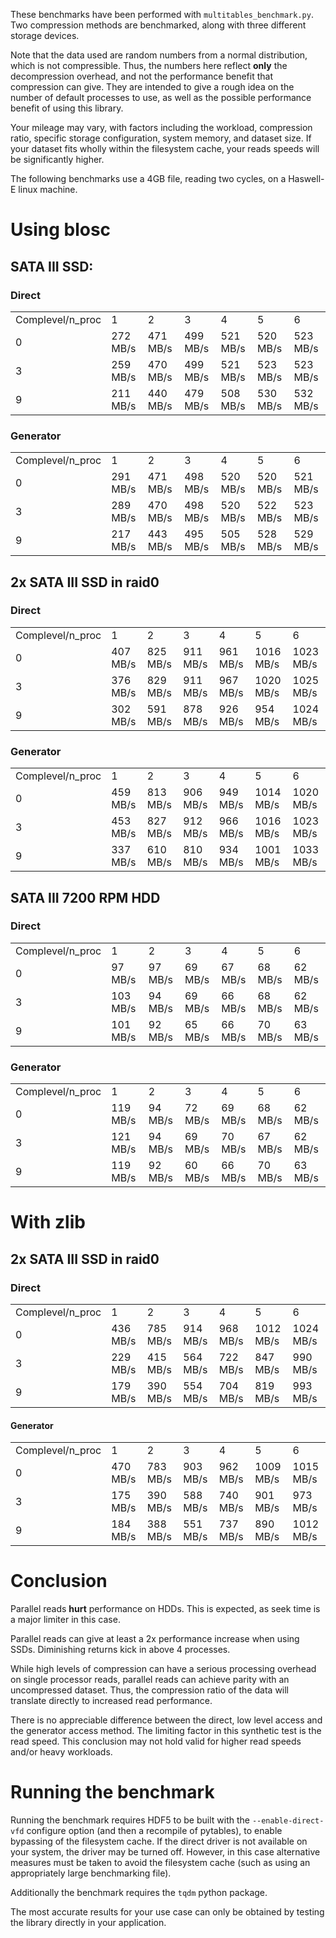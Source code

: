 These benchmarks have been performed with `multitables_benchmark.py`. 
Two compression methods are benchmarked, along with three different storage devices.

Note that the data used are random numbers from a normal distribution, which is not compressible.
Thus, the numbers here reflect **only** the decompression overhead, and not the performance benefit that compression can give.
They are intended to give a rough idea on the number of default processes to use, as well as the possible performance benefit of using this library.

Your mileage may vary, with factors including the workload, compression ratio, specific storage configuration, system memory, and dataset size.
If your dataset fits wholly within the filesystem cache, your reads speeds will be significantly higher.

The following benchmarks use a 4GB file, reading two cycles, on a Haswell-E linux machine.

# Using blosc

## SATA III SSD:

### Direct

<table>
        <tr>
                <td>Complevel/n_proc</td> <td>1</td> <td>2</td> <td>3</td> <td>4</td> <td>5</td> <td>6</td> 
        </tr> <tr>
                <td>0</td> <td>272 MB/s</td> <td>471 MB/s</td> <td>499 MB/s</td> <td>521 MB/s</td> <td>520 MB/s</td> <td>523 MB/s</td> 
        </tr> <tr>
                <td>3</td> <td>259 MB/s</td> <td>470 MB/s</td> <td>499 MB/s</td> <td>521 MB/s</td> <td>523 MB/s</td> <td>523 MB/s</td> 
        </tr> <tr>
                <td>9</td> <td>211 MB/s</td> <td>440 MB/s</td> <td>479 MB/s</td> <td>508 MB/s</td> <td>530 MB/s</td> <td>532 MB/s</td> 
        </tr> 
</table>

### Generator

<table>
        <tr>
                <td>Complevel/n_proc</td> <td>1</td> <td>2</td> <td>3</td> <td>4</td> <td>5</td> <td>6</td> 
        </tr> <tr>
                <td>0</td> <td>291 MB/s</td> <td>471 MB/s</td> <td>498 MB/s</td> <td>520 MB/s</td> <td>520 MB/s</td> <td>521 MB/s</td> 
        </tr> <tr>
                <td>3</td> <td>289 MB/s</td> <td>470 MB/s</td> <td>498 MB/s</td> <td>520 MB/s</td> <td>522 MB/s</td> <td>523 MB/s</td> 
        </tr> <tr>
                <td>9</td> <td>217 MB/s</td> <td>443 MB/s</td> <td>495 MB/s</td> <td>505 MB/s</td> <td>528 MB/s</td> <td>529 MB/s</td> 
        </tr> 
</table>

## 2x SATA III SSD in raid0

### Direct

<table>
        <tr>
                <td>Complevel/n_proc</td> <td>1</td> <td>2</td> <td>3</td> <td>4</td> <td>5</td> <td>6</td> 
        </tr> <tr>
                <td>0</td> <td>407 MB/s</td> <td>825 MB/s</td> <td>911 MB/s</td> <td>961 MB/s</td> <td>1016 MB/s</td> <td>1023 MB/s</td> 
        </tr> <tr>
                <td>3</td> <td>376 MB/s</td> <td>829 MB/s</td> <td>911 MB/s</td> <td>967 MB/s</td> <td>1020 MB/s</td> <td>1025 MB/s</td> 
        </tr> <tr>
                <td>9</td> <td>302 MB/s</td> <td>591 MB/s</td> <td>878 MB/s</td> <td>926 MB/s</td> <td>954 MB/s</td> <td>1024 MB/s</td> 
        </tr> 
</table>

### Generator

<table>
        <tr>
                <td>Complevel/n_proc</td> <td>1</td> <td>2</td> <td>3</td> <td>4</td> <td>5</td> <td>6</td> 
        </tr> <tr>
                <td>0</td> <td>459 MB/s</td> <td>813 MB/s</td> <td>906 MB/s</td> <td>949 MB/s</td> <td>1014 MB/s</td> <td>1020 MB/s</td> 
        </tr> <tr>
                <td>3</td> <td>453 MB/s</td> <td>827 MB/s</td> <td>912 MB/s</td> <td>966 MB/s</td> <td>1016 MB/s</td> <td>1023 MB/s</td> 
        </tr> <tr>
                <td>9</td> <td>337 MB/s</td> <td>610 MB/s</td> <td>810 MB/s</td> <td>934 MB/s</td> <td>1001 MB/s</td> <td>1033 MB/s</td> 
        </tr> 
</table>

## SATA III 7200 RPM HDD

### Direct

<table>
        <tr>
                <td>Complevel/n_proc</td> <td>1</td> <td>2</td> <td>3</td> <td>4</td> <td>5</td> <td>6</td> 
        </tr> <tr>
                <td>0</td> <td>97 MB/s</td> <td>97 MB/s</td> <td>69 MB/s</td> <td>67 MB/s</td> <td>68 MB/s</td> <td>62 MB/s</td> 
        </tr> <tr>
                <td>3</td> <td>103 MB/s</td> <td>94 MB/s</td> <td>69 MB/s</td> <td>66 MB/s</td> <td>68 MB/s</td> <td>62 MB/s</td> 
        </tr> <tr>
                <td>9</td> <td>101 MB/s</td> <td>92 MB/s</td> <td>65 MB/s</td> <td>66 MB/s</td> <td>70 MB/s</td> <td>63 MB/s</td> 
        </tr> 
</table>


### Generator

<table>
        <tr>
                <td>Complevel/n_proc</td> <td>1</td> <td>2</td> <td>3</td> <td>4</td> <td>5</td> <td>6</td> 
        </tr> <tr>
                <td>0</td> <td>119 MB/s</td> <td>94 MB/s</td> <td>72 MB/s</td> <td>69 MB/s</td> <td>68 MB/s</td> <td>62 MB/s</td> 
        </tr> <tr>
                <td>3</td> <td>121 MB/s</td> <td>94 MB/s</td> <td>69 MB/s</td> <td>70 MB/s</td> <td>67 MB/s</td> <td>62 MB/s</td> 
        </tr> <tr>
                <td>9</td> <td>119 MB/s</td> <td>92 MB/s</td> <td>60 MB/s</td> <td>66 MB/s</td> <td>70 MB/s</td> <td>63 MB/s</td> 
        </tr> 
</table>

# With zlib 

## 2x SATA III SSD in raid0

### Direct

<table>
        <tr>
                <td>Complevel/n_proc</td> <td>1</td> <td>2</td> <td>3</td> <td>4</td> <td>5</td> <td>6</td> 
        </tr> <tr>
                <td>0</td> <td>436 MB/s</td> <td>785 MB/s</td> <td>914 MB/s</td> <td>968 MB/s</td> <td>1012 MB/s</td> <td>1024 MB/s</td> 
        </tr> <tr>
                <td>3</td> <td>229 MB/s</td> <td>415 MB/s</td> <td>564 MB/s</td> <td>722 MB/s</td> <td>847 MB/s</td> <td>990 MB/s</td> 
        </tr> <tr>
                <td>9</td> <td>179 MB/s</td> <td>390 MB/s</td> <td>554 MB/s</td> <td>704 MB/s</td> <td>819 MB/s</td> <td>993 MB/s</td> 
        </tr> 
</table>

#### Generator

<table>
        <tr>
                <td>Complevel/n_proc</td> <td>1</td> <td>2</td> <td>3</td> <td>4</td> <td>5</td> <td>6</td> 
        </tr> <tr>
                <td>0</td> <td>470 MB/s</td> <td>783 MB/s</td> <td>903 MB/s</td> <td>962 MB/s</td> <td>1009 MB/s</td> <td>1015 MB/s</td> 
        </tr> <tr>
                <td>3</td> <td>175 MB/s</td> <td>390 MB/s</td> <td>588 MB/s</td> <td>740 MB/s</td> <td>901 MB/s</td> <td>973 MB/s</td> 
        </tr> <tr>
                <td>9</td> <td>184 MB/s</td> <td>388 MB/s</td> <td>551 MB/s</td> <td>737 MB/s</td> <td>890 MB/s</td> <td>1012 MB/s</td> 
        </tr> 
</table>

# Conclusion

Parallel reads **hurt** performance on HDDs. This is expected, as seek time is a major limiter in this case.

Parallel reads can give at least a 2x performance increase when using SSDs. Diminishing returns kick in above 4 processes. 

While high levels of compression can have a serious processing overhead on single processor reads, 
parallel reads can achieve parity with an uncompressed dataset. Thus, the compression ratio of the data will translate 
directly to increased read performance.

There is no appreciable difference between the direct, low level access and the generator access method.
The limiting factor in this synthetic test is the read speed.
This conclusion may not hold valid for higher read speeds and/or heavy workloads. 

# Running the benchmark
Running the benchmark requires HDF5 to be built with the `--enable-direct-vfd` configure option 
(and then a recompile of pytables), to enable bypassing of the filesystem cache.
If the direct driver is not available on your system, the driver may be turned off.
However, in this case alternative measures must be taken to avoid the filesystem cache 
(such as using an appropriately large benchmarking file).

Additionally the benchmark requires the `tqdm` python package.

The most accurate results for your use case can only be obtained by testing the library directly in your application.